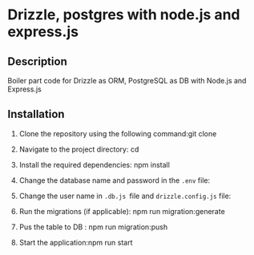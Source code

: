 # Drizzle, postgres with node.js and express.js

## Description

Boiler part code for Drizzle as ORM, PostgreSQL as DB with Node.js and Express.js

## Installation

1. Clone the repository using the following command:git clone<repo link>

2. Navigate to the project directory: cd<name>

3. Install the required dependencies: npm install

4. Change the database name and password in the `.env` file:

5. Change the user name in `.db.js `file and `drizzle.config.js` file:

6. Run the migrations (if applicable): npm run migration:generate

7. Pus the table to DB : npm run migration:push

8. Start the application:npm run start
